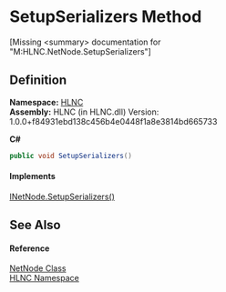 # SetupSerializers Method


\[Missing &lt;summary&gt; documentation for "M:HLNC.NetNode.SetupSerializers"\]



## Definition
**Namespace:** <a href="N_HLNC">HLNC</a>  
**Assembly:** HLNC (in HLNC.dll) Version: 1.0.0+f84931ebd138c456b4e0448f1a8e3814bd665733

**C#**
``` C#
public void SetupSerializers()
```



#### Implements
<a href="M_HLNC_INetNode_SetupSerializers">INetNode.SetupSerializers()</a>  


## See Also


#### Reference
<a href="T_HLNC_NetNode">NetNode Class</a>  
<a href="N_HLNC">HLNC Namespace</a>  
